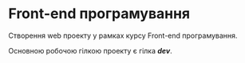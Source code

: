 # Front-end програмування
Створення web проекту у рамках курсу Front-end програмування.

Основною робочою гілкою проекту є гілка **_dev_**.